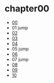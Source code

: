 # chapter00

- [00](./00.cpp)
- 01 jump
- [02](./02.cpp)
- [03](./03.cpp)
- [04](./04.cpp)
- 05 jump
- [06](./06.cpp)
- 07 jump
- [08](./08.cpp)
- [09](./09.cpp)
- [10](./10.cpp)
